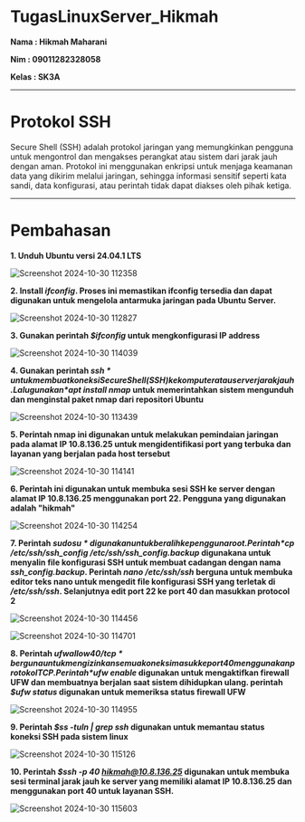 # TugasLinuxServer_Hikmah

**Nama : Hikmah Maharani**

**Nim : 09011282328058**

**Kelas : SK3A**

---

# Protokol SSH
Secure Shell (SSH) adalah protokol jaringan yang memungkinkan pengguna untuk mengontrol dan mengakses perangkat atau sistem dari jarak jauh dengan aman. Protokol ini menggunakan enkripsi untuk menjaga keamanan data yang dikirim melalui jaringan, sehingga informasi sensitif seperti kata sandi, data konfigurasi, atau perintah tidak dapat diakses oleh pihak ketiga.

---

# Pembahasan 

**1. Unduh Ubuntu versi 24.04.1 LTS**

![Screenshot 2024-10-30 112358](https://github.com/user-attachments/assets/2b5c7f51-76ff-4919-8964-78ecc2cedc18)

**2. Install *ifconfig*. Proses ini memastikan ifconfig tersedia dan dapat digunakan untuk mengelola antarmuka jaringan pada Ubuntu Server.**

![Screenshot 2024-10-30 112827](https://github.com/user-attachments/assets/b7c4c2e3-a779-4d00-8718-bf7bb7e15403)


**3. Gunakan perintah *$ifconfig* untuk mengkonfigurasi IP address**

![Screenshot 2024-10-30 114039](https://github.com/user-attachments/assets/1fe8cc0a-66f0-4ec7-b928-74d2a460be07)


**4. Gunakan perintah *$ssh* untuk membuat koneksi Secure Shell (SSH) ke komputer atau server jarak jauh. Lalu gunakan *$apt install nmap*  untuk memerintahkan sistem mengunduh dan menginstal paket nmap dari repositori Ubuntu**

![Screenshot 2024-10-30 113439](https://github.com/user-attachments/assets/eec5daf2-eada-48a2-98a8-1277b17d4f5c)


**5. Perintah nmap ini digunakan untuk melakukan pemindaian jaringan pada alamat IP 10.8.136.25 untuk mengidentifikasi port yang terbuka dan layanan yang berjalan pada host tersebut**

![Screenshot 2024-10-30 114141](https://github.com/user-attachments/assets/47c97137-f9da-426e-befc-846c2731a196)


**6. Perintah ini digunakan untuk membuka sesi SSH ke server dengan alamat IP 10.8.136.25 menggunakan port 22. Pengguna yang digunakan adalah "hikmah"**

![Screenshot 2024-10-30 114254](https://github.com/user-attachments/assets/bcc9f482-c0ea-4f94-83e1-e508c9f49d1c)


**7. Perintah *$sudo su*  digunakan untuk beralih ke pengguna root. Perintah *$cp /etc/ssh/ssh_config /etc/ssh/ssh_config.backup* digunakana untuk menyalin file konfigurasi SSH untuk membuat cadangan dengan nama *ssh_config.backup*. Perintah *nano /etc/ssh/ssh* berguna untuk membuka editor teks nano untuk mengedit file konfigurasi SSH yang terletak di */etc/ssh/ssh*. Selanjutnya edit port 22 ke port 40 dan masukkan protocol 2**

![Screenshot 2024-10-30 114456](https://github.com/user-attachments/assets/76a036e6-e4e2-419f-9872-32f3ab770146)

![Screenshot 2024-10-30 114701](https://github.com/user-attachments/assets/b2df14cf-dea6-4b6f-84c1-3be25789301a)


**8. Perintah *$ufw allow 40/tcp* berguna untuk mengizinkan semua koneksi masuk ke port 40 menggunakan protokol TCP. Perintah *$ufw enable* digunakan untuk mengaktifkan firewall UFW dan membuatnya berjalan saat sistem dihidupkan ulang. perintah *$ufw status* digunakan untuk memeriksa status firewall UFW**

![Screenshot 2024-10-30 114955](https://github.com/user-attachments/assets/507729b3-1773-4a2c-8da7-56ad2d60e112)


**9. Perintah *$ss -tuln | grep ssh* digunakan untuk memantau status koneksi SSH pada sistem linux**

![Screenshot 2024-10-30 115126](https://github.com/user-attachments/assets/901854fa-9fda-4249-bde7-fd09c18d0beb)


**10. Perintah *$ssh -p 40 hikmah@10.8.136.25* digunakan untuk membuka sesi terminal jarak jauh ke server yang memiliki alamat IP 10.8.136.25 dan menggunakan port 40 untuk layanan SSH.**

![Screenshot 2024-10-30 115603](https://github.com/user-attachments/assets/bcb174ff-b8b5-48f3-9127-50a648272d5b)








